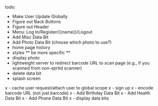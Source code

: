 todo:
- Make User Update Globally
- Figure out Back Buttons
- Figure out Header
- Menu: Log In/Register/{{name}}/Logout
- Add Misc Data Bit
- Add Photo Data Bit (choose which photo to use?)
- home page history
- styles ** be more specific **
- display photo
- lightweight server to redirect barcode URL to scan page (e.g., if you scanned from non-sprtid scanner)
- delete data bit
- splash screen

x - cache user request/attach user to global scope
x - sign up
x - encode barcode URL (not just barcode)
x - Add Birthday Data Bit
x - Add Health Data Bit
x - Add Phone Data Bit
x - display data bits
